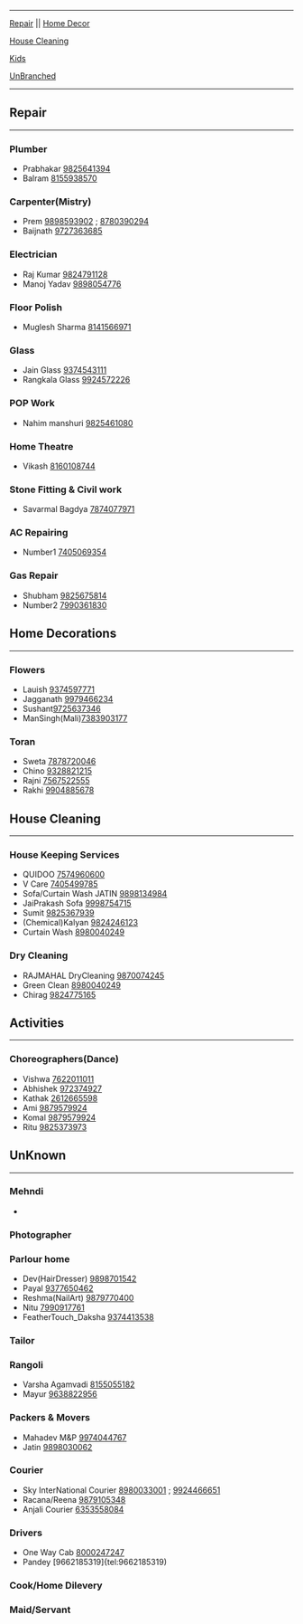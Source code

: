  ---
 [Repair](#repair)     ||     [Home Decor](#home-decorations) 
 
 [House Cleaning](#house-cleaning) 
 
 [Kids](#activities) 
 
 [UnBranched](#unknown)
 
---


## Repair
----

### Plumber
- Prabhakar [9825641394](tel:9825641394)
- Balram [8155938570](tel:8155938570)

### Carpenter(Mistry)
- Prem [9898593902](tel:9898593902) ; [8780390294](tel:8780390264)
- Baijnath [9727363685](tel:9727363685)

### Electrician 
- Raj Kumar [9824791128](tel:9824791128)
- Manoj Yadav [9898054776](tel:9898054776)

### Floor Polish
- Muglesh Sharma [8141566971](tel:8141566971)

### Glass
- Jain Glass [9374543111](tel:9374543111)
- Rangkala Glass [9924572226](tel:9924572226)

### POP Work
- Nahim manshuri [9825461080](tel:9825461080)

### Home Theatre 
- Vikash [8160108744](tel:8160108744)

### Stone Fitting & Civil work
- Savarmal Bagdya [7874077971](tel:7874077971)

### AC Repairing
- Number1 [7405069354](tel:7405069354)

### Gas Repair
- Shubham [9825675814](tel:9825675814)
- Number2 [7990361830](tel:7990361830)

## Home Decorations
----

### Flowers
- Lauish [9374597771](tel:9374597771)
- Jagganath [9979466234](tel:9979466234)
- Sushant[9725637346](tel:9725637346)
- ManSingh(Mali)[7383903177](tel:7383903177)

### Toran
- Sweta [7878720046](tel:7878720046)
- Chino [9328821215](tel:9328821215)
- Rajni [7567522555](tel:7567522555)
- Rakhi [9904885678](tel:9904885678)

## House Cleaning
----
### House Keeping Services
- QUIDOO [7574960600](tel:7574960600)
- V Care [7405499785](tel:7405499785)
- Sofa/Curtain Wash JATIN [9898134984](tel:9898134984)
- JaiPrakash Sofa [9998754715](tel:9998754715)
- Sumit [9825367939](tel:9825367939)
- (Chemical)Kalyan [9824246123](tel:9824246123)
- Curtain Wash [8980040249](tel:8980040249)

### Dry Cleaning
- RAJMAHAL DryCleaning [9870074245](tel:9870074245)
- Green Clean [8980040249](tel:8980040249)
- Chirag [9824775165](tel:9824775165)

## Activities 
----

### Choreographers(Dance)
- Vishwa [7622011011](tel:7622011011)
- Abhishek [972374927](tel:972374927)
- Kathak [2612665598](tel:2612665598)
- Ami [9879579924](tel:9879575156)
- Komal [9879579924](tel:9879579924)
- Ritu [9825373973](tel:9825373973)

## UnKnown
----

### Mehndi
-

### Photographer

### Parlour home
- Dev(HairDresser) [9898701542](tel:9898701542)
- Payal [9377650462](tel:9377650462)
- Reshma(NailArt) [9879770400](tel:9879770400)
- Nitu [7990917761](tel:7990917761)
- FeatherTouch_Daksha [9374413538](tel:9374413538) 

### Tailor

### Rangoli 
- Varsha Agamvadi [8155055182](tel:8155055182)
- Mayur [9638822956](tel:9638822956)

### Packers & Movers
- Mahadev M&P [9974044767](tel:9974044767)
- Jatin [9898030062](tel:9898030062)

### Courier
- Sky InterNational Courier [8980033001](tel:8980033001) ; [9924466651](tel:9924466651)
- Racana/Reena [9879105348](tel:9879105348)
- Anjali Courier [6353558084](tel:6353558084)

### Drivers
- One Way Cab [8000247247](tel:8000247247)
- Pandey [9662185319]{tel:9662185319)

### Cook/Home Dilevery

### Maid/Servant


